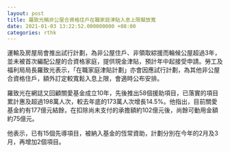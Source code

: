 ```yaml
---
layout: post
title: 羅致光稱非公屋合資格住戶在職家庭津貼入息上限擬放寬
date: 2021-01-03 13:22:52.000000000 +08:00
categories: rthk
---
```


運輸及房屋局會推出試行計劃，為非公屋住戶、非領取綜援而輪候公屋超過3年，並未被首次編配公屋的合資格家庭，提供現金津貼，預計年中起接受申請。勞工及福利局局長羅致光表示，「在職家庭津貼計劃」亦會因應試行計劃，為其他非公屋合資格住戶，額外訂定較寬鬆入息上限，會適時公布安排。

羅致光在網誌又回顧關愛基金成立10年，先後推出58個援助項目，已落實的項目累計惠及超過198萬人次，較去年底的173萬人次增長14.5%。他指出，目前關愛基金約有177億元結餘，在扣除尚未支付的承擔額約102億元後，尚餘可動用金額約75億元。

他表示，已有15個先導項目，被納入基金的恆常資助，計劃分別在今年的2月及3月，再增加2個項目。
